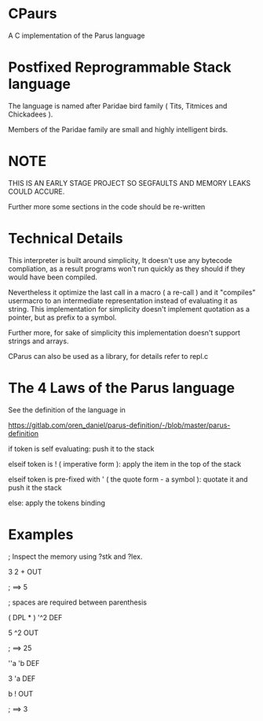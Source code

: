 # CPaurs 

A C implementation of the Parus language

# Postfixed Reprogrammable Stack language

The language is named after Paridae bird family ( Tits, Titmices and Chickadees ).

Members of the Paridae family are small and highly intelligent birds.

# NOTE

THIS IS AN EARLY STAGE PROJECT SO SEGFAULTS AND MEMORY LEAKS COULD ACCURE.

Further more some sections in the code should be re-written


# Technical Details

This interpreter is built around simplicity,
It doesn't use any bytecode compliation, as a result programs won't run quickly as they should if they would have been compiled.

Nevertheless it optimize the last call in a macro ( a re-call ) and it "compiles" usermacro to an intermediate representation instead of evaluating it as string.
This implementation for simplicity doesn't implement quotation as a pointer, but as prefix to a symbol.

Further more, for sake of simplicity this implementation doesn't support strings and arrays.

CParus can also be used as a library, for details refer to repl.c

# The 4 Laws of the Parus language

See the definition of the language in

https://gitlab.com/oren_daniel/parus-definition/-/blob/master/parus-definition

if token is self evaluating:
	push it to the stack

elseif token is ! ( imperative form ):
	apply the item in the top of the stack

elseif token is pre-fixed with ' ( the quote form - a symbol ):
	quotate it and push it the stack

else:
	apply the tokens binding

# Examples

; Inspect the memory using ?stk and ?lex.

3 2 + OUT

; ==> 5

; spaces are required between parenthesis

( DPL * ) '^2 DEF

5 ^2 OUT

; ==> 25

''a 'b DEF

3 'a DEF

b ! OUT 

; ==> 3


